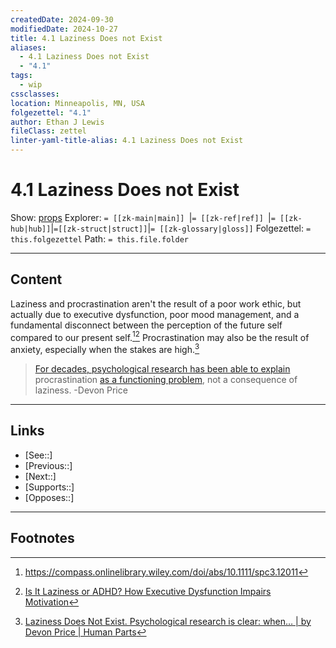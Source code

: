 ```yaml
---
createdDate: 2024-09-30
modifiedDate: 2024-10-27
title: 4.1 Laziness Does not Exist
aliases:
  - 4.1 Laziness Does not Exist
  - "4.1"
tags:
  - wip
cssclasses: 
location: Minneapolis, MN, USA
folgezettel: "4.1"
author: Ethan J Lewis
fileClass: zettel
linter-yaml-title-alias: 4.1 Laziness Does not Exist
---
```


# 4.1 Laziness Does not Exist

Show: [props](obsidian://adv-uri?vault=ejl-zk&commandid=properties%3Aopen-local)
Explorer: `= [[zk-main|main]] `|`= [[zk-ref|ref]] `|`= [[zk-hub|hub]]`|`=[[zk-struct|struct]]`|`= [[zk-glossary|gloss]]`
Folgezettel: `= this.folgezettel` 
Path: `= this.file.folder`
- - -

## Content

Laziness and procrastination aren't the result of a poor work ethic, but actually due to executive dysfunction, poor mood management, and a fundamental disconnect between the perception of the future self compared to our present self.[^1][^2] Procrastination may also be the result of anxiety, especially when the stakes are high.[^3]

> [For decades, psychological research has been able to explain](https://www.sciencedirect.com/science/article/pii/0092656686901273) procrastination [as a functioning problem](https://files.eric.ed.gov/fulltext/EJ1066019.pdf), not a consequence of laziness.
> -Devon Price
- - -

## Links

- [See::]
- [Previous::]
- [Next::]
- [Supports::]
- [Opposes::]
- - -

## Footnotes

[^1]: https://compass.onlinelibrary.wiley.com/doi/abs/10.1111/spc3.12011
[^2]: [Is It Laziness or ADHD? How Executive Dysfunction Impairs Motivation](https://www.additudemag.com/laziness-adhd-executive-dysfunction/)
[^3]: [Laziness Does Not Exist. Psychological research is clear: when… | by Devon Price | Human Parts](https://humanparts.medium.com/laziness-does-not-exist-3af27e312d01)